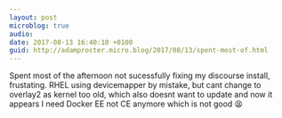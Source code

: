 ```yaml
---
layout: post
microblog: true
audio: 
date: 2017-08-13 16:40:10 +0100
guid: http://adamprocter.micro.blog/2017/08/13/spent-most-of.html
---
```

Spent most of the afternoon not sucessfully fixing my discourse install, frustating. RHEL using devicemapper by mistake, but cant change to overlay2 as kernel too old, which also doesnt want to update and now it appears I need Docker EE not CE anymore which is not good 😫 
